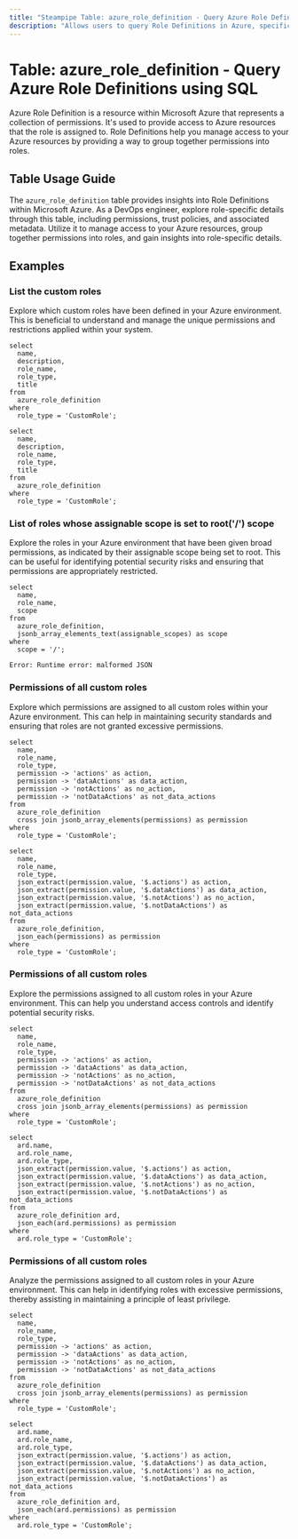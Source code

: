 ```yaml
---
title: "Steampipe Table: azure_role_definition - Query Azure Role Definitions using SQL"
description: "Allows users to query Role Definitions in Azure, specifically the permissions, trust policies, and associated metadata, providing insights into role-specific details."
---
```


# Table: azure_role_definition - Query Azure Role Definitions using SQL

Azure Role Definition is a resource within Microsoft Azure that represents a collection of permissions. It's used to provide access to Azure resources that the role is assigned to. Role Definitions help you manage access to your Azure resources by providing a way to group together permissions into roles.

## Table Usage Guide

The `azure_role_definition` table provides insights into Role Definitions within Microsoft Azure. As a DevOps engineer, explore role-specific details through this table, including permissions, trust policies, and associated metadata. Utilize it to manage access to your Azure resources, group together permissions into roles, and gain insights into role-specific details.

## Examples

### List the custom roles
Explore which custom roles have been defined in your Azure environment. This is beneficial to understand and manage the unique permissions and restrictions applied within your system.

```sql+postgres
select
  name,
  description,
  role_name,
  role_type,
  title
from
  azure_role_definition
where
  role_type = 'CustomRole';
```

```sql+sqlite
select
  name,
  description,
  role_name,
  role_type,
  title
from
  azure_role_definition
where
  role_type = 'CustomRole';
```

### List of roles whose assignable scope is set to root('/') scope
Explore the roles in your Azure environment that have been given broad permissions, as indicated by their assignable scope being set to root. This can be useful for identifying potential security risks and ensuring that permissions are appropriately restricted.

```sql+postgres
select
  name,
  role_name,
  scope
from
  azure_role_definition,
  jsonb_array_elements_text(assignable_scopes) as scope
where
  scope = '/';
```

```sql+sqlite
Error: Runtime error: malformed JSON
```

### Permissions of all custom roles
Explore which permissions are assigned to all custom roles within your Azure environment. This can help in maintaining security standards and ensuring that roles are not granted excessive permissions.

```sql+postgres
select
  name,
  role_name,
  role_type,
  permission -> 'actions' as action,
  permission -> 'dataActions' as data_action,
  permission -> 'notActions' as no_action,
  permission -> 'notDataActions' as not_data_actions
from
  azure_role_definition
  cross join jsonb_array_elements(permissions) as permission
where
  role_type = 'CustomRole';
```

```sql+sqlite
select
  name,
  role_name,
  role_type,
  json_extract(permission.value, '$.actions') as action,
  json_extract(permission.value, '$.dataActions') as data_action,
  json_extract(permission.value, '$.notActions') as no_action,
  json_extract(permission.value, '$.notDataActions') as not_data_actions
from
  azure_role_definition,
  json_each(permissions) as permission
where
  role_type = 'CustomRole';
```

### Permissions of all custom roles
Explore the permissions assigned to all custom roles in your Azure environment. This can help you understand access controls and identify potential security risks.

```sql+postgres
select
  name,
  role_name,
  role_type,
  permission -> 'actions' as action,
  permission -> 'dataActions' as data_action,
  permission -> 'notActions' as no_action,
  permission -> 'notDataActions' as not_data_actions
from
  azure_role_definition
  cross join jsonb_array_elements(permissions) as permission
where
  role_type = 'CustomRole';
```

```sql+sqlite
select
  ard.name,
  ard.role_name,
  ard.role_type,
  json_extract(permission.value, '$.actions') as action,
  json_extract(permission.value, '$.dataActions') as data_action,
  json_extract(permission.value, '$.notActions') as no_action,
  json_extract(permission.value, '$.notDataActions') as not_data_actions
from
  azure_role_definition ard,
  json_each(ard.permissions) as permission
where
  ard.role_type = 'CustomRole';
```

### Permissions of all custom roles
Analyze the permissions assigned to all custom roles in your Azure environment. This can help in identifying roles with excessive permissions, thereby assisting in maintaining a principle of least privilege.

```sql_postgres
select
  name,
  role_name,
  role_type,
  permission -> 'actions' as action,
  permission -> 'dataActions' as data_action,
  permission -> 'notActions' as no_action,
  permission -> 'notDataActions' as not_data_actions
from
  azure_role_definition
  cross join jsonb_array_elements(permissions) as permission
where
  role_type = 'CustomRole';
```

```sql+sqlite
select
  ard.name,
  ard.role_name,
  ard.role_type,
  json_extract(permission.value, '$.actions') as action,
  json_extract(permission.value, '$.dataActions') as data_action,
  json_extract(permission.value, '$.notActions') as no_action,
  json_extract(permission.value, '$.notDataActions') as not_data_actions
from
  azure_role_definition ard,
  json_each(ard.permissions) as permission
where
  ard.role_type = 'CustomRole';
```